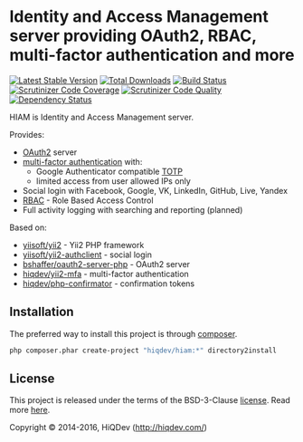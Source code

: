 Identity and Access Management server providing OAuth2, RBAC, multi-factor authentication and more
==================================================================================================

[![Latest Stable Version](https://poser.pugx.org/hiqdev/hiam/v/stable)](https://packagist.org/packages/hiqdev/hiam)
[![Total Downloads](https://poser.pugx.org/hiqdev/hiam/downloads)](https://packagist.org/packages/hiqdev/hiam)
[![Build Status](https://img.shields.io/travis/hiqdev/hiam.svg)](https://travis-ci.org/hiqdev/hiam)
[![Scrutinizer Code Coverage](https://img.shields.io/scrutinizer/coverage/g/hiqdev/hiam.svg)](https://scrutinizer-ci.com/g/hiqdev/hiam/)
[![Scrutinizer Code Quality](https://img.shields.io/scrutinizer/g/hiqdev/hiam.svg)](https://scrutinizer-ci.com/g/hiqdev/hiam/)
[![Dependency Status](https://www.versioneye.com/php/hiqdev:hiam/dev-master/badge.svg)](https://www.versioneye.com/php/hiqdev:hiam/dev-master)

HIAM is Identity and Access Management server.

Provides:

- [OAuth2](https://oauth.net/2/) server
- [multi-factor authentication](https://en.wikipedia.org/wiki/Multi-factor_authentication) with:
    - Google Authenticator compatible [TOTP](https://en.wikipedia.org/wiki/Time-based_One-time_Password_Algorithm)
    - limited access from user allowed IPs only
- Social login with Facebook, Google, VK, LinkedIn, GitHub, Live, Yandex
- [RBAC](https://en.wikipedia.org/wiki/Role-based_access_control) - Role Based Access Control
- Full activity logging with searching and reporting (planned)

Based on:

- [yiisoft/yii2](https://github.com/yiisoft/yii2) - Yii2 PHP framework
- [yiisoft/yii2-authclient](https://github.com/yiisoft/yii2-authclient) - social login
- [bshaffer/oauth2-server-php](https://github.com/bshaffer/oauth2-server-php) - OAuth2 server
- [hiqdev/yii2-mfa](https://github.com/hiqdev/yii2-mfa) - multi-factor authentication
- [hiqdev/php-confirmator](https://github.com/hiqdev/php-confirmator) - confirmation tokens

## Installation

The preferred way to install this project is through [composer](http://getcomposer.org/download/).

```sh
php composer.phar create-project "hiqdev/hiam:*" directory2install
```

## License

This project is released under the terms of the BSD-3-Clause [license](LICENSE).
Read more [here](http://choosealicense.com/licenses/bsd-3-clause).

Copyright © 2014-2016, HiQDev (http://hiqdev.com/)
